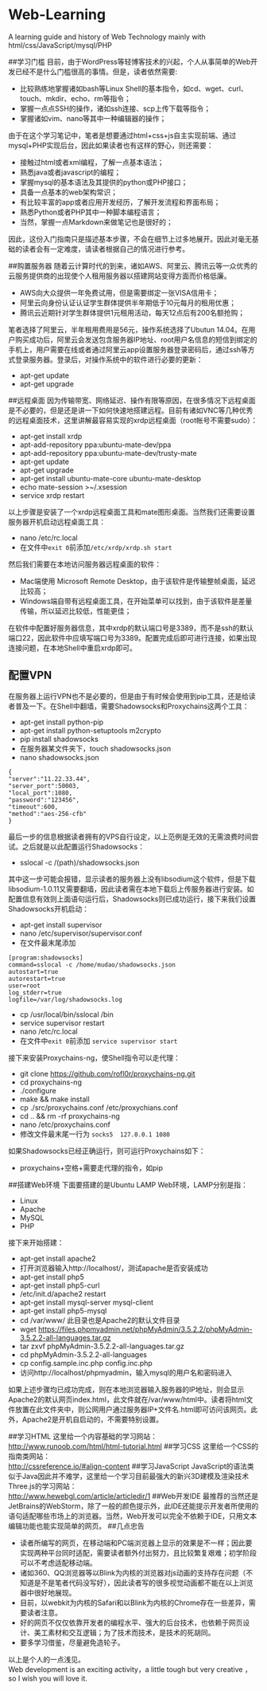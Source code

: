 # Web-Learning
A learning guide and history of Web Technology mainly with html/css/JavaScript/mysql/PHP

##学习门槛
目前，由于WordPress等轻博客技术的兴起，个人从事简单的Web开发已经不是什么门槛很高的事情。但是，读者依然需要:  

* 比较熟练地掌握诸如bash等Linux Shell的基本指令，如cd、wget、curl、touch、mkdir、echo、rm等指令；
* 掌握一点点SSH的操作，诸如ssh连接、scp上传下载等指令；
* 掌握诸如vim、nano等其中一种编辑器的操作；  

由于在这个学习笔记中，笔者是想要通过html+css+js自主实现前端、通过mysql+PHP实现后台，因此如果读者也有这样的野心，则还需要： 
 
* 接触过html或者xml编程，了解一点基本语法；
* 熟悉java或者javascript的编程；
* 掌握mysql的基本语法及其提供的python或PHP接口；
* 具备一点基本的web架构常识；
* 有比较丰富的app或者应用开发经历，了解开发流程和界面布局；
* 熟悉Python或者PHP其中一种脚本编程语言；
* 当然，掌握一点Markdown来做笔记也是很好的；

因此，这份入门指南只是描述基本步骤，不会在细节上过多地展开。因此对毫无基础的读者会有一定难度，请读者根据自己的情况进行参考。

##购置服务器
随着云计算时代的到来，诸如AWS、阿里云、腾讯云等一众优秀的云服务提供商的出现使个人租用服务器以搭建网站变得方面而价格低廉。 
 
* AWS向大众提供一年免费试用，但是需要绑定一张VISA信用卡；  
* 阿里云向身份认证认证学生群体提供半年期低于10元每月的租用优惠；  
* 腾讯云近期针对学生群体提供1元租用活动，每天12点后有200名额抢购；  


笔者选择了阿里云，半年租用费用是56元，操作系统选择了Ubutun 14.04。在用户购买成功后，阿里云会发送包含服务器IP地址、root用户名信息的短信到绑定的手机上，用户需要在线或者通过阿里云app设置服务器登录密码后，通过ssh等方式登录服务器。登录后，对操作系统中的软件进行必要的更新：  

* apt-get update
* apt-get upgrade  

##远程桌面
因为传输带宽、网络延迟、操作有限等原因，在很多情况下远程桌面是不必要的，但是还是讲一下如何快速地搭建远程。目前有诸如VNC等几种优秀的远程桌面技术，这里讲解最容易实现的xrdp远程桌面（root帐号不需要sudo）：

* apt-get install xrdp
* apt-add-repository ppa:ubuntu-mate-dev/ppa
* apt-add-repository ppa:ubuntu-mate-dev/trusty-mate
* apt-get update 
* apt-get upgrade
* apt-get install ubuntu-mate-core ubuntu-mate-desktop
* echo mate-session >~/.xsession
* service xrdp restart  

以上步骤是安装了一个xrdp远程桌面工具和mate图形桌面。当然我们还需要设置服务器开机启动远程桌面工具：  

* nano /etc/rc.local
* 在文件中`exit 0`前添加`/etc/xrdp/xrdp.sh start`  

然后我们需要在本地访问服务器远程桌面的软件：

* Mac端使用 Microsoft Remote Desktop，由于该软件是传输整帧桌面，延迟比较高；
* Windows端自带有远程桌面工具，在开始菜单可以找到，由于该软件是差量传输，所以延迟比较低，性能更佳；

在软件中配置好服务器信息，其中xrdp的默认端口号是3389，而不是ssh的默认端口22，因此软件中应填写端口号为3389。配置完成后即可进行连接，如果出现连接问题，在本地Shell中重启xrdp即可。

## 配置VPN
在服务器上运行VPN也不是必要的，但是由于有时候会使用到pip工具，还是给读者普及一下。在Shell中翻墙，需要Shadowsocks和Proxychains这两个工具：  

* apt-get install python-pip
* apt-get install python-setuptools m2crypto
* pip install shadowsocks
* 在服务器某文件夹下，touch shadowsocks.json
* nano shadowsocks.json  
```
{
"server":"11.22.33.44", 
"server_port":50003,
"local_port":1080,
"password":"123456",
"timeout":600,
"method":"aes-256-cfb"
}
```

最后一步的信息根据读者拥有的VPS自行设定，以上范例是无效的无需浪费时间尝试。之后就是以此配置运行Shadowsocks：  

* sslocal -c /(path)/shadowsocks.json

其中这一步可能会报错，显示读者的服务器上没有libsodium这个软件，但是下载libsodium-1.0.11又需要翻墙，因此读者需在本地下载后上传服务器进行安装。如配置信息有效则上面语句运行后，Shadowsocks则已成功运行，接下来我们设置Shadowsocks开机启动：  

* apt-get install supervisor
* nano /etc/supervisor/supervisor.conf
* 在文件最末尾添加
```
[program:shadowsocks]
command=sslocal -c /home/mudao/shadowsocks.json
autostart=true
autorestart=true
user=root
log_stderr=true
logfile=/var/log/shadowsocks.log
```  

* cp /usr/local/bin/sslocal /bin
* service supervisor restart 
* nano /etc/rc.local
* 在文件中`exit 0`前添加
`service supervisor start`

接下来安装Proxychains-ng，使Shell指令可以走代理：  

* git clone https://github.com/rofl0r/proxychains-ng.git
* cd proxychains-ng
* ./configure
* make && make install
* cp ./src/proxychains.conf /etc/proxychians.conf
* cd .. && rm -rf proxychains-ng
* nano /etc/proxychains.conf
* 修改文件最末尾一行为
`socks5  127.0.0.1 1080`

如果Shadowsocks已经正确运行，则可运行Proxychains如下：  

* proxychains+空格+需要走代理的指令，如pip

##搭建Web环境
下面要搭建的是Ubuntu LAMP Web环境，LAMP分别是指：  

* Linux
* Apache
* MySQL
* PHP

接下来开始搭建：  

* apt-get install apache2
* 打开浏览器输入http://localhost/，测试apache是否安装成功
* apt-get install php5
* apt-get install php5-curl
* /etc/init.d/apache2 restart
* apt-get install mysql-server mysql-client
* apt-get install php5-mysql
* cd /var/www/ 此目录也是Apache2的默认文件目录
* wget https://files.phpmyadmin.net/phpMyAdmin/3.5.2.2/phpMyAdmin-3.5.2.2-all-languages.tar.gz
* tar zxvf phpMyAdmin-3.5.2.2-all-languages.tar.gz
* cd phpMyAdmin-3.5.2.2-all-languages
* cp config.sample.inc.php config.inc.php
* 访问http://localhost/phpmyadmin，输入mysql的用户名和密码进入

如果上述步骤均已成功完成，则在本地浏览器输入服务器的IP地址，则会显示Apache2的默认网页index.html，此文件就在/var/www/html中。读者将html文件放置在此文件夹中，则公网用户通过服务器IP+文件名.html即可访问该网页。此外，Apache2是开机自启动的，不需要特别设置。

##学习HTML
这里给一个内容基础的学习网站：  
<http://www.runoob.com/html/html-tutorial.html>
##学习CSS
这里给一个CSS的指南类网站：  
<http://cssreference.io/#align-content>
##学习JavaScript
JavaScript的语法类似于Java因此并不难学，这里给一个学习目前最强大的新兴3D建模及渲染技术Three.js的学习网站：  
<http://www.hewebgl.com/article/articledir/1>
##Web开发IDE
最推荐的当然还是JetBrains的WebStorm，除了一般的颜色提示外，此IDE还能提示开发者所使用的语句适配哪些市场上的浏览器。当然，Web开发可以完全不依赖于IDE，只用文本编辑功能也能实现简单的网页。
##几点忠告
* 读者所编写的网页，在移动端和PC端浏览器上显示的效果是不一样；因此要实现两种平台同时适配，需要读者额外付出努力，且比较繁复艰难；初学阶段可以不考虑适配移动端。
* 诸如360、QQ浏览器等以Blink为内核的浏览器对js动画的支持存在问题（不知道是不是笔者代码没写好），因此读者写的很多视觉动画都不能在以上浏览器中很好地展现。
* 目前，以webkit为内核的Safari和以Blink为内核的Chrome存在一些差异，需要读者注意。
* 好的网页不仅仅依靠开发者的编程水平、强大的后台技术，也依赖于网页设计、美工素材和交互逻辑；为了技术而技术，是技术的死胡同。
* 要多学习借鉴，尽量避免造轮子。

以上是个人的一点浅见。  
Web development is an exciting activity，a little tough but very creative ，so I wish you will love it.